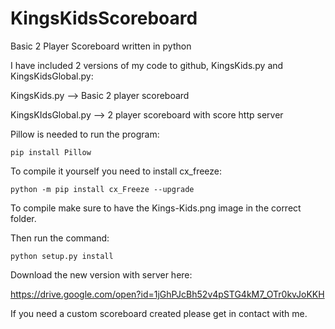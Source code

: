 # KingsKidsScoreboard
Basic 2 Player Scoreboard written in python


I have included 2 versions of my code to github, KingsKids.py and KingsKidsGlobal.py:

    
KingsKids.py --> Basic 2 player scoreboard

KingsKIdsGlobal.py --> 2 player scoreboard with score http server

Pillow is needed to run the program:

    pip install Pillow

To compile it yourself you need to install cx_freeze:

    python -m pip install cx_Freeze --upgrade
 
To compile  make sure to have the Kings-Kids.png image in the correct folder.

Then run the command:

    python setup.py install
    
Download the new version with server here:

https://drive.google.com/open?id=1jGhPJcBh52v4pSTG4kM7_OTr0kvJoKKH

If you need a custom scoreboard created please get in contact with me.
